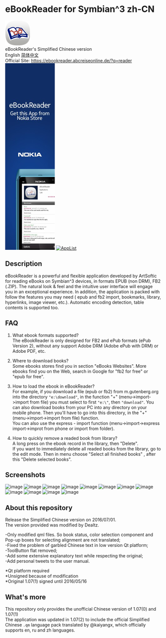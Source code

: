 # eBookReader for Symbian^3 zh-CN
![image](https://github.com/Dealtz/eBookReader_for_Symbian3_zh-CN/blob/master/Screenshots/Entry01.png)   
eBookReader's Simplified Chinese version   
English [简体中文](https://github.com/Dealtz/eBookReader_for_Symbian3_zh-CN/blob/master/README_zh-CN.md)   
Official Site: https://ebookreader.abcreiseonline.de/?q=reader   
[![Ovi Store](https://github.com/Dealtz/eBookReader_for_Symbian3_zh-CN/blob/master/Screenshots/Nokia%20N8-00_024.jpg)](http://symbian.oms.apps.bemobi.com/zh_cn/ebookreader.html)
[![AppList](https://applist.schumi1331.de/images/badge.png)](https://applist.schumi1331.de/content/82)   
## Description
eBookReader is a powerful and flexible application developed by ArtSoftic for reading eBooks on Symbian^3 devices, in formats EPUB (non DRM), FB2 (.ZIP). The natural look &amp; feel and the intuitive user interface will engage you in an exceptional experience. In addition, the application is packed with follow the features you may need ( epub and fb2 import, bookmarks, library, hyperlinks, image viewer, etc.). Automatic encoding detection, table contents is supported too.
## FAQ
1. What ebook formats supported?   
The eBookReader is only designed for FB2 and ePub formats (ePub Version 2), without any support Adobe DRM (Adobe ePub with DRM) or Adobe PDF, etc.

2. Where to download books?   
Some ebooks stores find you in section "eBooks Websites".
More ebooks find you on the Web, search in Google for "fb2 for free" or "epub for free".

3. How to load the ebook in eBookReader?   
For example, if you download a file (epub or fb2) from m.gutenberg.org into the directory `"e:\download"`, in the function "+" (menu->import->import from file) you must select to first `"e:\"`, then `"download"`. You can also download books from your PC into any directory on your mobile phone. Then you'll have to go into this directory, in the "+" (menu->import->import from file) function.    
You can also use the express - import function (menu->import->express import->improt from phone or import from folder).

4. How to quickly remove a readed book from library?   
A long press on the ebook record in the library, then "Delete".   
If you want to immediately delete all readed books from the library, go to the edit mode. Then in menu choose "Select all finished books" , after this "Delete selected books".
## Screenshots
![image](https://github.com/Dealtz/eBookReader_for_Symbian3_zh-CN/blob/master/Screenshots/Nokia%20N8-00_027.jpg)
![image](https://github.com/Dealtz/eBookReader_for_Symbian3_zh-CN/blob/master/Screenshots/Nokia%20N8-00_018.jpg)
![image](https://github.com/Dealtz/eBookReader_for_Symbian3_zh-CN/blob/master/Screenshots/Nokia%20N8-00_012.jpg)
![image](https://github.com/Dealtz/eBookReader_for_Symbian3_zh-CN/blob/master/Screenshots/Nokia%20N8-00_028.jpg)
![image](https://github.com/Dealtz/eBookReader_for_Symbian3_zh-CN/blob/master/Screenshots/Nokia%20N8-00_010.jpg)
![image](https://github.com/Dealtz/eBookReader_for_Symbian3_zh-CN/blob/master/Screenshots/Nokia%20N8-00_001.jpg)
![image](https://github.com/Dealtz/eBookReader_for_Symbian3_zh-CN/blob/master/Screenshots/Nokia%20N8-00_007.jpg)
![image](https://github.com/Dealtz/eBookReader_for_Symbian3_zh-CN/blob/master/Screenshots/Nokia%20N8-00_023.jpg)
![image](https://github.com/Dealtz/eBookReader_for_Symbian3_zh-CN/blob/master/Screenshots/Nokia%20N8-00_006.jpg)
![image](https://github.com/Dealtz/eBookReader_for_Symbian3_zh-CN/blob/master/Screenshots/Nokia%20N8-00_030.jpg)
![image](https://github.com/Dealtz/eBookReader_for_Symbian3_zh-CN/blob/master/Screenshots/Nokia%20N8-00_013.jpg)
![image](https://github.com/Dealtz/eBookReader_for_Symbian3_zh-CN/blob/master/Screenshots/Nokia%20N8-00_017.jpg)   
## About this repository
Release the Simplified Chinese version on 2016/07/01.   
The version provided was modified by Dealtz.    

-Only modified qml files. So book status, color selection component and Pop-up boxes for selecting alignment are not translated;   
-Fixed the problem of garbled Chinese text in low version Qt platform;   
-ToolButton flat removed;   
-Add some extensive explanatory text while respecting the original;   
-Add personal tweets to the user manual.   

*Qt platform required   
*Unsigned because of modification  
*Original 1.07(1) signed until 2016/05/16
## What's more
This repository only provides the unofficial Chinese version of 1.07(0) and 1.07(1)   
The application was updated in 1.07(2) to include the official Simplified Chinese `.qm` language pack translated by @kaiyangx, which officially supports en, ru and zh languages.